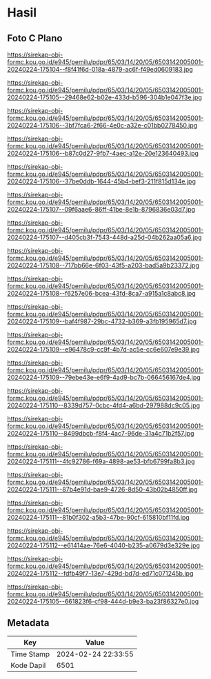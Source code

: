 # Hasil

## Foto C Plano

https://sirekap-obj-formc.kpu.go.id/e945/pemilu/pdpr/65/03/14/20/05/6503142005001-20240224-175104--f8f41f6d-018a-4879-ac6f-f49ed0609183.jpg

https://sirekap-obj-formc.kpu.go.id/e945/pemilu/pdpr/65/03/14/20/05/6503142005001-20240224-175105--29468e62-b02e-433d-b596-304b1e047f3e.jpg

https://sirekap-obj-formc.kpu.go.id/e945/pemilu/pdpr/65/03/14/20/05/6503142005001-20240224-175106--3bf7fca6-2f66-4e0c-a32e-c01bb0278450.jpg

https://sirekap-obj-formc.kpu.go.id/e945/pemilu/pdpr/65/03/14/20/05/6503142005001-20240224-175106--b87c0d27-9fb7-4aec-a12e-20e123640493.jpg

https://sirekap-obj-formc.kpu.go.id/e945/pemilu/pdpr/65/03/14/20/05/6503142005001-20240224-175106--37be0ddb-1644-45b4-bef3-211f815d134e.jpg

https://sirekap-obj-formc.kpu.go.id/e945/pemilu/pdpr/65/03/14/20/05/6503142005001-20240224-175107--09f6aae6-86ff-41be-8e1b-8796836e03d7.jpg

https://sirekap-obj-formc.kpu.go.id/e945/pemilu/pdpr/65/03/14/20/05/6503142005001-20240224-175107--d405cb3f-7543-448d-a25d-04b262aa05a6.jpg

https://sirekap-obj-formc.kpu.go.id/e945/pemilu/pdpr/65/03/14/20/05/6503142005001-20240224-175108--717bb66e-6f03-43f5-a203-bad5a9b23372.jpg

https://sirekap-obj-formc.kpu.go.id/e945/pemilu/pdpr/65/03/14/20/05/6503142005001-20240224-175108--f6257e06-bcea-43fd-8ca7-a915a1c8abc8.jpg

https://sirekap-obj-formc.kpu.go.id/e945/pemilu/pdpr/65/03/14/20/05/6503142005001-20240224-175109--baf4f987-29bc-4732-b369-a3fb195965d7.jpg

https://sirekap-obj-formc.kpu.go.id/e945/pemilu/pdpr/65/03/14/20/05/6503142005001-20240224-175109--e96478c9-cc9f-4b7d-ac5e-cc6e607e9e39.jpg

https://sirekap-obj-formc.kpu.go.id/e945/pemilu/pdpr/65/03/14/20/05/6503142005001-20240224-175109--79ebe43e-e6f9-4ad9-bc7b-066456167de4.jpg

https://sirekap-obj-formc.kpu.go.id/e945/pemilu/pdpr/65/03/14/20/05/6503142005001-20240224-175110--8339d757-0cbc-4fd4-a6bd-297988dc9c05.jpg

https://sirekap-obj-formc.kpu.go.id/e945/pemilu/pdpr/65/03/14/20/05/6503142005001-20240224-175110--8499dbcb-f8f4-4ac7-96de-31a4c71b2f57.jpg

https://sirekap-obj-formc.kpu.go.id/e945/pemilu/pdpr/65/03/14/20/05/6503142005001-20240224-175111--4fc92786-f69a-4898-ae53-bfb6799fa8b3.jpg

https://sirekap-obj-formc.kpu.go.id/e945/pemilu/pdpr/65/03/14/20/05/6503142005001-20240224-175111--87b4e91d-bae9-4726-8d50-43b02b4850ff.jpg

https://sirekap-obj-formc.kpu.go.id/e945/pemilu/pdpr/65/03/14/20/05/6503142005001-20240224-175111--81b0f302-a5b3-47be-90cf-615810bf11fd.jpg

https://sirekap-obj-formc.kpu.go.id/e945/pemilu/pdpr/65/03/14/20/05/6503142005001-20240224-175112--e61414ae-76e6-4040-b235-a0679d3e329e.jpg

https://sirekap-obj-formc.kpu.go.id/e945/pemilu/pdpr/65/03/14/20/05/6503142005001-20240224-175112--fdfb49f7-13e7-429d-bd7d-ed71c071245b.jpg

https://sirekap-obj-formc.kpu.go.id/e945/pemilu/pdpr/65/03/14/20/05/6503142005001-20240224-175105--661823f6-cf98-444d-b9e3-ba23f86327e0.jpg


## Metadata

| Key        | Value               |
| ---------- | ------------------- |
| Time Stamp | 2024-02-24 22:33:55 |
| Kode Dapil | 6501                |



